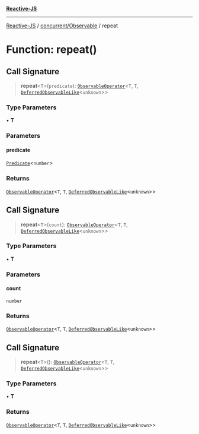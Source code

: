 [**Reactive-JS**](../../../README.md)

***

[Reactive-JS](../../../README.md) / [concurrent/Observable](../README.md) / repeat

# Function: repeat()

## Call Signature

> **repeat**\<`T`\>(`predicate`): [`ObservableOperator`](../type-aliases/ObservableOperator.md)\<`T`, `T`, [`DeferredObservableLike`](../../interfaces/DeferredObservableLike.md)\<`unknown`\>\>

### Type Parameters

• **T**

### Parameters

#### predicate

[`Predicate`](../../../functions/type-aliases/Predicate.md)\<`number`\>

### Returns

[`ObservableOperator`](../type-aliases/ObservableOperator.md)\<`T`, `T`, [`DeferredObservableLike`](../../interfaces/DeferredObservableLike.md)\<`unknown`\>\>

## Call Signature

> **repeat**\<`T`\>(`count`): [`ObservableOperator`](../type-aliases/ObservableOperator.md)\<`T`, `T`, [`DeferredObservableLike`](../../interfaces/DeferredObservableLike.md)\<`unknown`\>\>

### Type Parameters

• **T**

### Parameters

#### count

`number`

### Returns

[`ObservableOperator`](../type-aliases/ObservableOperator.md)\<`T`, `T`, [`DeferredObservableLike`](../../interfaces/DeferredObservableLike.md)\<`unknown`\>\>

## Call Signature

> **repeat**\<`T`\>(): [`ObservableOperator`](../type-aliases/ObservableOperator.md)\<`T`, `T`, [`DeferredObservableLike`](../../interfaces/DeferredObservableLike.md)\<`unknown`\>\>

### Type Parameters

• **T**

### Returns

[`ObservableOperator`](../type-aliases/ObservableOperator.md)\<`T`, `T`, [`DeferredObservableLike`](../../interfaces/DeferredObservableLike.md)\<`unknown`\>\>
